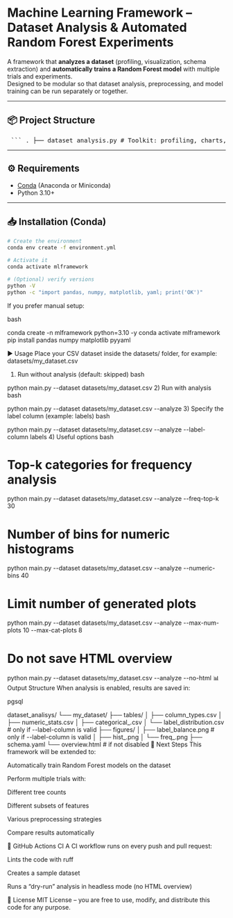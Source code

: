 # Machine Learning Framework – Dataset Analysis & Automated Random Forest Experiments

A framework that **analyzes a dataset** (profiling, visualization, schema extraction) and **automatically trains a Random Forest model** with multiple trials and experiments.  
Designed to be modular so that dataset analysis, preprocessing, and model training can be run separately or together.

---

## 📦 Project Structure

<pre> ``` . ├── dataset_analysis.py # Toolkit: profiling, charts, YAML schema, profile_dataset() ├── main.py # CLI entrypoint (run with --analyze to profile the dataset) ├── datasets/ # Default location for input datasets (ignored by git) │ └── .gitkeep ├── dataset_analisys/ # Default output folder for analysis results (ignored by git) │ └── .gitkeep ├── environment.yml # Conda environment definition ├── .github/workflows/ci.yml # GitHub Actions CI workflow ├── LICENSE # MIT License └── README.md ``` </pre>


---

## ⚙️ Requirements

- [Conda](https://docs.conda.io/) (Anaconda or Miniconda)
- Python 3.10+

---

## 📥 Installation (Conda)

```bash
# Create the environment
conda env create -f environment.yml

# Activate it
conda activate mlframework

# (Optional) verify versions
python -V
python -c "import pandas, numpy, matplotlib, yaml; print('OK')"
```

If you prefer manual setup:

bash

conda create -n mlframework python=3.10 -y
conda activate mlframework
pip install pandas numpy matplotlib pyyaml

▶️ Usage
Place your CSV dataset inside the datasets/ folder, for example:
datasets/my_dataset.csv

1) Run without analysis (default: skipped)
bash

python main.py --dataset datasets/my_dataset.csv
2) Run with analysis
bash

python main.py --dataset datasets/my_dataset.csv --analyze
3) Specify the label column (example: labels)
bash

python main.py --dataset datasets/my_dataset.csv --analyze --label-column labels
4) Useful options
bash

# Top-k categories for frequency analysis
python main.py --dataset datasets/my_dataset.csv --analyze --freq-top-k 30

# Number of bins for numeric histograms
python main.py --dataset datasets/my_dataset.csv --analyze --numeric-bins 40

# Limit number of generated plots
python main.py --dataset datasets/my_dataset.csv --analyze --max-num-plots 10 --max-cat-plots 8

# Do not save HTML overview
python main.py --dataset datasets/my_dataset.csv --analyze --no-html
📊 Output Structure
When analysis is enabled, results are saved in:

pgsql

dataset_analisys/
└── my_dataset/
    ├── tables/
    │   ├── column_types.csv
    │   ├── numeric_stats.csv
    │   ├── categorical_<col>.csv
    │   └── label_distribution.csv       # only if --label-column is valid
    ├── figures/
    │   ├── label_balance.png             # only if --label-column is valid
    │   ├── hist_<numcol>.png
    │   └── freq_<catcol>.png
    ├── schema.yaml
    └── overview.html                     # if not disabled
🔬 Next Steps
This framework will be extended to:

Automatically train Random Forest models on the dataset

Perform multiple trials with:

Different tree counts

Different subsets of features

Various preprocessing strategies

Compare results automatically

🧪 GitHub Actions CI
A CI workflow runs on every push and pull request:

Lints the code with ruff

Creates a sample dataset

Runs a “dry-run” analysis in headless mode (no HTML overview)

📜 License
MIT License – you are free to use, modify, and distribute this code for any purpose.